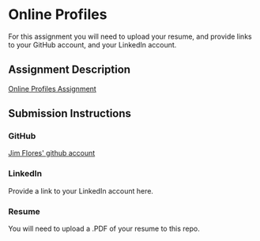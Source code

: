 # Online Profiles
For this assignment you will need to upload your resume, and provide links to your GitHub account, and your LinkedIn account.

## Assignment Description
[Online Profiles Assignment](https://education.launchcode.org/liftoff/assignments/online-profiles/)

## Submission Instructions

### GitHub
[Jim Flores' github account](https://github.com/jimflores5)

### LinkedIn
Provide a link to your LinkedIn account here.

### Resume
You will need to upload a .PDF of your resume to this repo.
